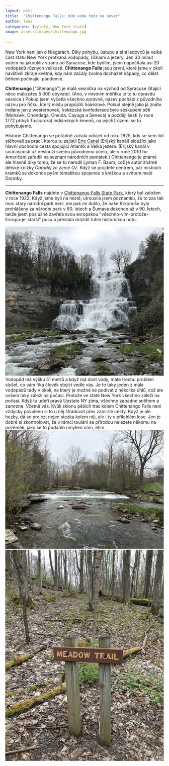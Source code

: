 ```yaml
---
layout: post
title:  "Chittenango Falls: Kde voda teče na sever"
author: leni
categories: [výlety, New York state]
image: assets/images/chittenango.jpg

---
```


New York není jen o Niagárách. Díky pohybu, ústupu a tání ledovců je velká část státu New York protkaná vodopády, říčkami a jezery. Jen 30 minut autem na jakoukliv stranu od Syracuse, kde bydlím, jsem napočítala asi 20 vodopádů různých velikostí. **Chittenango Falls** jsou první, které jsme v okolí navštívili zkraje května, kdy nám začaly zvolna docházet nápady, co dělat během počínající pandemie.

**Chittenango** ["čitenango"] je malá vesnička na východ od Syracuse čítající něco málo přes 5 000 obyvatel. (Ano, v místním měřítku je to tu opravdu vesnice.) Pokud jsem vyčetla všechno správně, název pochází z původního názvu pro říčku, který místu propůjčili Irokézové. Pokud stejně jako já znáte indiány jen z westernovek, Irokézská konfederace bylo seskupení pěti (Mohawk, Onondaga, Oneida, Cayuga a Seneca) a později šesti (v roce 1772 přibyli Tuscarora) indiánských kmenů, na jejichž území se tu pohybujeme.

Historie Chittenango se pořádně začala odvíjet od roku 1825, kdy se sem lidi stěhovali za prací, kterou tu zajistil <a href="https://www.eriecanal.org/">Erie Canal</a> (Erijský kanál) sloužící jako hlavní obchodní cesta spojující Atlantik a Velká jezera. (Erijský kanál v současnosti už neslouží svému původnímu účelu, ale v roce 2010 ho Američani zařadili na seznam národních památek.) Chittenango je známé ale hlavně díky tomu, že se tu narodil Lyman F. Baum, což je autor známé dětské knížky *Čaroděj ze země Oz*. Když se projdete centrem, pár místních krámků se dokonce pyšní tématikou spojenou s knížkou a světem malé Dorotky.

- - -

**Chittenango Falls** najdete v <a href="https://parks.ny.gov/parks/130/">Chittenango Falls State Park</a>, který byl založen v roce 1922. Když jsme byli na místě, utrousila jsem poznámku, že to zas tak moc starý národní park není, ale pak mi došlo, že naše Krkonoše byly prohlášeny za národní park v 60. letech a Šumava dokonce až v 90. letech, takže jsem poslušně zavřela svou evropskou "všechno-vím-protože-Evropa-je-starší" pusu a přestala dráždit tuhle historickou notu. 

<img src="/assets/images/chittenango.png">
Vodopád má výšku 51 metrů a když má dost vody, máte trochu problém slyšet, co vám říká člověk stojící vedle vás. Je to taky jeden z mála vodopádů tady v okolí, na který je možné se podívat z několika úhlů, což ale ovšem taky záleží na počasí. Protože ve státě New York všechno záleží na počasí. Když tu udeří pravá Upstate NY zima, všechno zapadne sněhem a zamrzne. Včetně vás. Kvůli sklonu pěších tras kolem Chittenango Falls není vždycky povoleno si to u něj štrádovat přes zamrzlé cesty. Když je ale hezky, dá se prolézt nejen stezka kolem něj, ale i ty v přilehlém lese. Jen je dobré si zkontrolovat, že v rámci toulání se přírodou nelezete někomu na pozemek, jako se to podařilo omylem nám, ehm.

<img src="/assets/images/chitt-flow.png">
<img src="/assets/images/meadow-trail.png">

